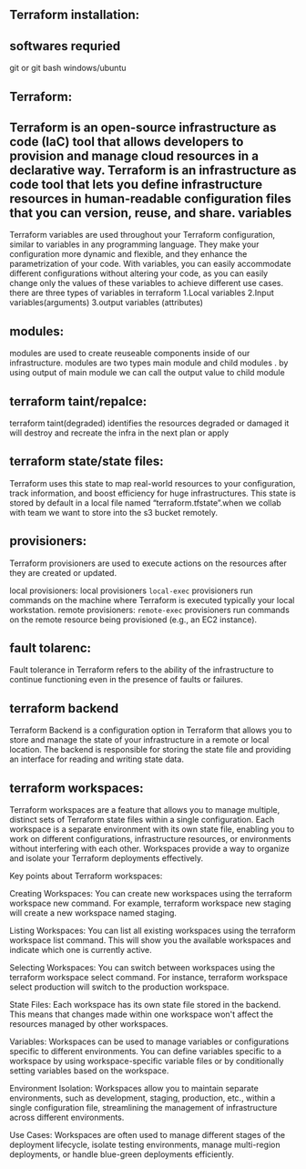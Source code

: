 Terraform installation:
----------------------------
 softwares requried
-------------------------------- 
git or git bash
windows/ubuntu

Terraform:
-----------
Terraform is an open-source infrastructure as code (IaC) tool that allows developers to provision and manage cloud resources in a declarative way.
 Terraform is an infrastructure as code tool that lets you define infrastructure resources in human-readable configuration files that you can version, reuse, and share.
variables
------------------
Terraform variables are used throughout your Terraform configuration, similar to variables in any programming language. They make your configuration more dynamic and flexible, and they enhance the parametrization of your code. With variables, you can easily accommodate different configurations without altering your code, as you can easily change only the values of these variables to achieve different use cases.
there are three types of variables in terraform
1.Local variables
2.Input variables(arguments)
3.output variables (attributes)

modules:
----------
modules are used to create reuseable components inside of our infrastructure.
modules are two types main module and child modules .
by using output of main module we can call the output value to child module

terraform taint/repalce:
----------------
terraform taint(degraded) identifies the resources degraded or damaged it will destroy and recreate the infra in the next plan or apply 

terraform state/state files:
-------------------
Terraform uses this state to map real-world resources to your configuration, track information, and boost efficiency for huge infrastructures. This state is stored by default in a local file named “terraform.tfstate”.when we collab with team we want to store into the s3 bucket remotely.


provisioners:
-----------------
 Terraform provisioners are used to execute actions on the resources after they are created or updated.

local provisioners: local provisioners `local-exec` provisioners run commands on the machine where Terraform is executed typically your local workstation.
remote provisioners: `remote-exec` provisioners run commands on the remote resource being provisioned (e.g., an EC2 instance). 

fault tolarenc:
------------------
 Fault tolerance in Terraform refers to the ability of the infrastructure to continue functioning even in the presence of faults or failures.

terraform backend
------------------------
Terraform Backend is a configuration option in Terraform that allows you to store and manage the state of your infrastructure in a remote or local location.
The backend is responsible for storing the state file and providing an interface for reading and writing state data.

terraform workspaces:
-----------------------
Terraform workspaces are a feature that allows you to manage multiple, distinct sets of Terraform state files within a single configuration. Each workspace is a separate environment with its own state file, enabling you to work on different configurations, infrastructure resources, or environments without interfering with each other. Workspaces provide a way to organize and isolate your Terraform deployments effectively.

Key points about Terraform workspaces:

Creating Workspaces: You can create new workspaces using the terraform workspace new <name> command. For example, terraform workspace new staging will create a new workspace named staging.

Listing Workspaces: You can list all existing workspaces using the terraform workspace list command. This will show you the available workspaces and indicate which one is currently active.

Selecting Workspaces: You can switch between workspaces using the terraform workspace select <name> command. For instance, terraform workspace select production will switch to the production workspace.

State Files: Each workspace has its own state file stored in the backend. This means that changes made within one workspace won't affect the resources managed by other workspaces.

Variables: Workspaces can be used to manage variables or configurations specific to different environments. You can define variables specific to a workspace by using workspace-specific variable files or by conditionally setting variables based on the workspace.

Environment Isolation: Workspaces allow you to maintain separate environments, such as development, staging, production, etc., within a single configuration file, streamlining the management of infrastructure across different environments.

Use Cases: Workspaces are often used to manage different stages of the deployment lifecycle, isolate testing environments, manage multi-region deployments, or handle blue-green deployments efficiently.